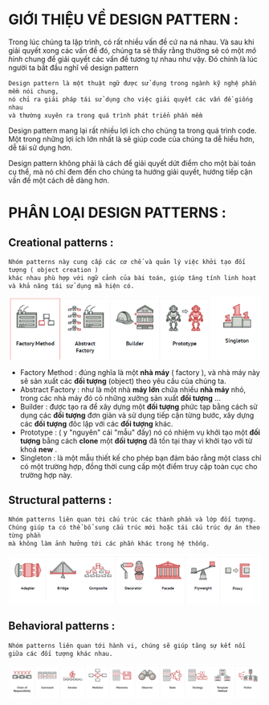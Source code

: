 # GIỚI THIỆU VỀ DESIGN PATTERN :

Trong lúc chúng ta lập trình, có rất nhiều vấn đề cứ na ná nhau. Và sau khi giải quyết xong các vấn đề đó, chúng ta sẽ thấy rằng thường sẽ có một _mô hình_ chung để giải quyết các vấn đề tương tự nhau như vậy. Đó chính là lúc người ta bắt đầu nghĩ về design pattern

    Design pattern là một thuật ngữ được sử dụng trong ngành kỹ nghệ phần mềm nói chung, 
    nó chỉ ra giải pháp tái sử dụng cho việc giải quyết các vấn đề giống nhau 
    và thường xuyên ra trong quá trình phát triển phần mềm

Design pattern mang lại rất nhiều lợi ích cho chúng ta trong quá trình code. Một trong những lợi ích lớn nhất là sẽ giúp code của chúng ta dễ hiểu hơn, dễ tái sử dụng hơn.

Design pattern không phải là cách để giải quyết dứt điểm cho một bài toán cụ thể, mà nó chỉ đem đến cho chúng ta hướng giải quyết, hướng tiếp cận vấn đề một cách dễ dàng hơn.

# PHÂN LOẠI DESIGN PATTERNS :

## Creational patterns : 
    
    Nhóm patterns này cung cấp các cơ chế và quản lý việc khởi tạo đối tượng ( object creation ) 
    khác nhau phù hợp với ngữ cảnh của bài toán, giúp tăng tính linh hoạt và khả năng tái sử dụng mã hiện có.

![Creational-patterns.png](https://github.com/mana147/JavaScript/blob/main/js-advance/img/Creational-patterns.png?raw=true)

- Factory Method : đúng nghĩa là một **nhà máy** ( factory ), và nhà máy này sẽ sản xuất các **đối tượng** (object) theo yêu cầu của chúng ta.
- Abstract Factory : như là một nhà **máy lớn** chứa nhiều **nhà máy** nhỏ, trong các nhà máy đó có những xưởng sản xuất **đối tượng** ...
- Builder : được tạo ra để xây dựng một **đối tượng** phức tạp bằng cách sử dụng các **đối tượng** đơn giản và sử dụng tiếp cận từng bước, xây dựng các **đối tượng** đôc lập với các **đối tượng** khác.
- Prototype : ( y "nguyên" cái "mẫu" đấy) nó có nhiệm vụ khởi tạo một **đối tượng** bằng cách **clone** một **đối tượng** đã tồn tại thay vì khởi tạo với từ khoá **new** .  
- Singleton : là một mẫu thiết kế cho phép bạn đảm bảo rằng một class chỉ có một trường hợp, đồng thời cung cấp một điểm truy cập toàn cục cho trường hợp này.

## Structural patterns :

    Nhóm patterns liên quan tới cấu trúc các thành phần và lớp đối tượng. 
    Chúng giúp ta có thể bổ sung cấu trúc mới hoặc tái cấu trúc dự án theo từng phần 
    mà không làm ảnh hưởng tới các phần khác trong hệ thống.

![Structural-pattern.png](https://github.com/mana147/JavaScript/blob/main/js-advance/img/Structural-pattern.png?raw=true)

## Behavioral patterns : 

    Nhóm patterns liên quan tới hành vi, chúng sẽ giúp tăng sự kết nối giữa các đối tượng khác nhau.

![Behavioral-patterns.png](https://github.com/mana147/JavaScript/blob/main/js-advance/img/Behavioral-patterns.png?raw=true)